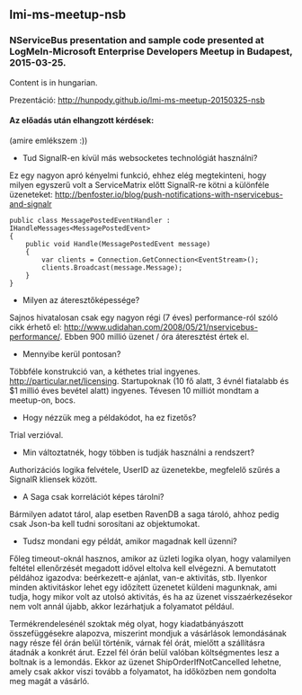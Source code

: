 ## lmi-ms-meetup-nsb

### NServiceBus presentation and sample code presented at LogMeIn-Microsoft Enterprise Developers Meetup in Budapest, 2015-03-25. 

Content is in hungarian.

Prezentáció: http://hunpody.github.io/lmi-ms-meetup-20150325-nsb

#### Az előadás után elhangzott kérdések:

(amire emlékszem :))

* Tud SignalR-en kívül más websocketes technológiát használni?

Ez egy nagyon apró kényelmi funkció, ehhez elég megtekinteni, hogy milyen egyszerű volt a ServiceMatrix előtt SignalR-re kötni a különféle üzeneteket: http://benfoster.io/blog/push-notifications-with-nservicebus-and-signalr

	public class MessagePostedEventHandler : IHandleMessages<MessagePostedEvent>
	{
	    public void Handle(MessagePostedEvent message)
	    {
	        var clients = Connection.GetConnection<EventStream>();
	        clients.Broadcast(message.Message);
	    }
	}

* Milyen az áteresztőképessége?

Sajnos hivatalosan csak egy nagyon régi (7 éves) performance-ról szóló cikk érhető el: http://www.udidahan.com/2008/05/21/nservicebus-performance/. Ebben 900 millió üzenet / óra áteresztést értek el.

* Mennyibe kerül pontosan?

Többféle konstrukció van, a kéthetes trial ingyenes. http://particular.net/licensing. Startupoknak (10 fő alatt, 3 évnél fiatalabb és $1 millió éves bevétel alatt) ingyenes. Tévesen 10 milliót mondtam a meetup-on, bocs.

* Hogy nézzük meg a példakódot, ha ez fizetős?

Trial verzióval.

* Min változtatnék, hogy többen is tudják használni a rendszert?

Authorizációs logika felvétele, UserID az üzenetekbe, megfelelő szűrés a SignalR kliensek között. 

* A Saga csak korrelációt képes tárolni?

Bármilyen adatot tárol, alap esetben RavenDB a saga tároló, ahhoz pedig csak Json-ba kell tudni sorosítani az objektumokat.

* Tudsz mondani egy példát, amikor magadnak kell üzenni?

Főleg timeout-oknál hasznos, amikor az üzleti logika olyan, hogy valamilyen feltétel ellenőrzését megadott idővel eltolva kell elvégezni. A bemutatott példához igazodva: beérkezett-e ajánlat, van-e aktivitás, stb. Ilyenkor minden aktivitáskor lehet egy időzített üzenetet küldeni magunknak, ami tudja, hogy mikor volt az utolsó aktivitás, és ha az üzenet visszaérkezésekor nem volt annál újabb, akkor lezárhatjuk a folyamatot például.

Termékrendelesénél szoktak még olyat, hogy kiadatbányászott összefüggésekre alapozva, miszerint mondjuk a vásárlások lemondásának nagy része fél órán belül történik, várnak fél órát, mielőtt a szállításra átadnák a konkrét árut. Ezzel fél órán belül valóban költségmentes lesz a boltnak is a lemondás. Ekkor az üzenet ShipOrderIfNotCancelled lehetne, amely csak akkor viszi tovább a folyamatot, ha időközben nem gondolta meg magát a vásárló.
